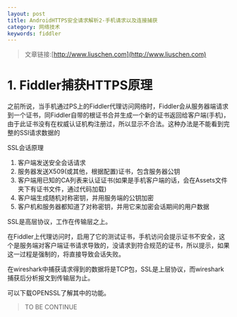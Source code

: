 ```yaml
---
layout: post
title: AndroidHTTPS安全请求解析2-手机请求以及连接捕获
category: 网络技术
keywords: fiddler
---
```


>文章链接:[http://www.liuschen.com](http://www.liuschen.com)

# 1. Fiddler捕获HTTPS原理


之前所说，当手机通过PS上的Fiddler代理访问网络时，Fiddler会从服务器端请求到一个证书，同Fiddler自带的根证书合并生成一个新的证书返回给客户端(手机)，由于此证书没有在权威认证机构注册过，所以显示不合法。这种办法是不能看到完整的SSl请求数据的

SSL会话原理

1. 客户端发送安全会话请求
2. 服务器发送X509(或其他，根据配置)证书，包含服务器公钥
3. 客户端用已知的CA列表来认证证书(如果是手机客户端的话，会在Assets文件夹下有证书文件，通过代码加载)
4. 客户端生成随机对称密钥，并用服务端的公钥加密
5. 客户机和服务器都知道了对称密钥，并用它来加密会话期间的用户数据

SSL是高层协议，工作在传输层之上。

在Fiddler上代理访问时，启用了它的测试证书，手机访问会提示证书不安全，这个是服务端对客户端证书请求导致的，没请求到符合规范的证书，所以提示，如果这一过程是强制的，将直接导致会话失败。

在wireshark中捕获请求得到的数据将是TCP包，SSL是上层协议，而wireshark捕获后分析报文到传输层为止。

可以下载OPENSSL了解其中的功能。

>TO BE CONTINUE

